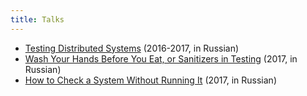 ```yaml
---
title: Talks
---
```


- [Testing Distributed Systems](testing-distributed-systems) (2016-2017, in Russian)
- [Wash Your Hands Before You Eat, or Sanitizers in Testing](sanitizers-in-testing) (2017, in Russian)
- [How to Check a System Without Running It](how-to-check-a-system-without-running-it) (2017, in Russian)
